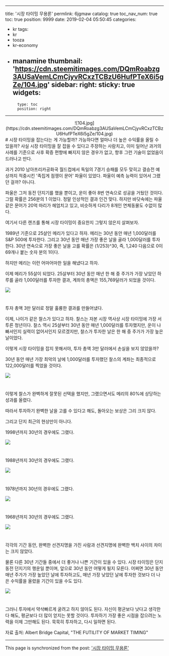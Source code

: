 
---
title: '시장 타이밍 무용론'
permlink: 6jgmaw
catalog: true
toc_nav_num: true
toc: true
position: 9999
date: 2019-02-04 05:50:45
categories:
- kr
tags:
- kr
- tooza
- kr-economy
- manamine
thumbnail: 'https://cdn.steemitimages.com/DQmRoabzg3AUSaVemLCmCjyvRCxzTCBzU6HufPTeX6i5gZe/104.jpg'
sidebar:
    right:
        sticky: true
widgets:
    -
        type: toc
        position: right
---


<center>
![104.jpg](https://cdn.steemitimages.com/DQmRoabzg3AUSaVemLCmCjyvRCxzTCBzU6HufPTeX6i5gZe/104.jpg)
</center>
#
시장 타이밍을 잡는다는 게 가능할까? 가능하다면 얼마나 더 높은 수익률을 올릴 수 있을까? 사실 시장 타이밍을 잘 잡을 수 있다고 주장하는 사람치고, 이미 일어난 과거의 사례를 기준으로 사후 확증 편향에 빠지지 않은 경우가 없고, 향후 그런 기술이 없었음이 드러나고 만다. 

​과거 2010 남아프리카공화국 월드컵에서 독일의 7경기 승패를 모두 맞히고 결승전 예상까지 적중시킨 '족집게 점쟁이 문어' 파울이 있었다. 파울이 예측 능력이 있어서 그랬던 걸까? 아니다.

​파울은 그저 동전 던지기를 했을 뿐이고, 운이 좋아 8번 연속으로 성공을 거뒀던 것이다. 그럴 확률은 256분의 1 이었다. 정말 인상적인 결과 인건 맞다. 하지만 바닷속에는 파울 같은 문어가 20억 마리가 헤엄치고 있고, 비슷하게 다리가 8개인 연체동물도 수없이 많다. 

​여기서 다른 렌즈를 통해 시장 타이밍이 중요한지 그렇지 않은지 살펴보자.

​1989년 기준으로 25살인 메리가 있다고 하자. 메리는 30년 동안 매년 1,000달러를 S&P 500에 투자한다. 그리고 30년 동안 매년 가장 좋은 날을 골라 1,000달러를 투자한다. 30년 연속으로 가장 좋은 날을 고를 확률은 (1/253)^30, 즉, 1,240 다음으로 0이 69개나 붙는 숫자 분의 1이다. 

​하지만 메리는 이런 어마어마한 일을 해냈다고 하자.

​이제 메리가 55살이 되었다. 25살부터 30년 동안 매년 한 해 중 주가가 가장 낮았던 하루를 골라 1,000달러를 투자한 결과, 계좌의 총액은 155,769달러가 되었을 것이다. 

![](https://cdn.steemitimages.com/DQmVw1agLt2nr2PPoA8oDmqDWKqxJPYigcKmnmiapCt7jMG/image.png)
#
투자 총액 3만 달러로 정말 훌륭한 결과를 만들어냈다.

​이제, 나이가 같은 찰스가 있다고 하자. 찰스는 자본 시장 역사상 시장 타이밍에 가장 서투른 청년이다. 찰스 역시 25살부터 30년 동안 매년 1,000달러를 투자했지만, 운이 나빠서인지 실력이 없어서인지 모르겠지만, 찰스가 투자한 날은 한 해 중 주가가 가장 높은 날이었다. 

​이렇게 시장 타이밍을 잡지 못해서야, 투자 총액 3만 달러에서 손실을 보지 않았을까? 

​30년 동안 매년 가장 최악의 날에 1,000달러를 투자했던 찰스의 계좌는 최종적으로 122,000달러를 찍었을 것이다.

![](https://cdn.steemitimages.com/DQmWWrwcFWsbEe8thTtV3YPBpDB64rYzhkk7uHH1HXH4136/image.png)
#
이렇게 찰스가 완벽하게 잘못된 선택을 했지만, 그랬으면서도 메리의 80%에 상당하는 성과를 올렸다. 

따라서 투자하기 완벽한 날을 고를 수 있다고 해도, 돌아오는 보상은 그리 크지 않다.

그리고 단지 최근의 현상만이 아니다.

1998년까지 30년의 경우에도 그랬다.

![](https://cdn.steemitimages.com/DQmQ2uSXCA4odsGxw541wckWDEJ9iR5rPHV1vYwUFFnSQS2/image.png)
#

1988년까지 30년의 경우에도 그랬다.

![](https://cdn.steemitimages.com/DQmR3xWTphvTjLpjSx2HD4J41pLEzDkpiUw4oHNkoQYw4Sr/image.png)
#

1978년까지 30년의 경우에도 그랬다.

![](https://cdn.steemitimages.com/DQmRJxt22WpasiFSvr6CeZNfVL7AkfFwNW7yv3xbquMe7Yf/image.png)
#

1968년까지 30년의 경우에도 그랬다.

![](https://cdn.steemitimages.com/DQmT6HWDk5BZMyroKuVcBiUQXw94RNTtYdJNZXBTxpRvY8c/image.png)
#

각각의 기간 동안, 완벽한 선견지명을 가진 사람과 선견지명에 완벽한 백치 사이의 차이는 크지 않았다. 

​물론 다른 30년 기간들 중에서 더 좋거나 나쁜 기간이 있을 수 있다. 시장 타이밍은 단지 동전 던지기의 행운일 뿐이며, 앞으로 30년 동안 어떻게 될지 모른다. 어쩌면 30년 동안 매년 주가가 가장 높았던 날에 투자하고도, 매년 가장 낮았던 날에 투자한 것보다 더 나은 수익률을 올렸을 기간이 있을 수도 있다. 

![](https://cdn.steemitimages.com/DQmUqaA1ALA4ePf4s7x7zZzy1ubuo7aX4McxVFcWUQWFT4X/image.png)
#
그러니 투자에서 약삭빠르게 굴려고 하지 않아도 된다. 자신이 평균보다 낫다고 생각한다 해도, 평균보다 더 많이 얻지는 못할 것이다. 투자하기 가장 좋은 시점을 잡으려는 노력을 이제 그만해도 된다. 묵묵히 투자하고, 다시 일하면 된다. 

​자료 출처: Albert Bridge Capital, "THE FUTILITY OF MARKET TIMING"

- - -

This page is synchronized from the post: ['시장 타이밍 무용론'](https://steemit.com/@pius.pius/6jgmaw)
